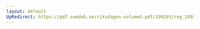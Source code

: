 ```yaml
---
layout: default
UpRedirect: https://pdf.swedeb.se/riksdagen-volumeG-pdf/199293/reg_199293/reg_199293_0144.pdf
---
```

